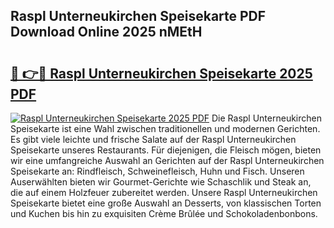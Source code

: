## Raspl Unterneukirchen Speisekarte PDF Download Online 2025 nMEtH

# <h2><a href="http://gcebud5.nevu.top/?p=Raspl+Unterneukirchen+Speisekarte">🔗 👉🔴 Raspl Unterneukirchen Speisekarte 2025 PDF</a></h2>

[![Raspl Unterneukirchen Speisekarte 2025 PDF](https://i.imgur.com/dBaPXMq.png)](http://gcebud5.nevu.top/?p=Raspl+Unterneukirchen+Speisekarte)
Die Raspl Unterneukirchen Speisekarte ist eine Wahl zwischen traditionellen und modernen Gerichten. Es gibt viele leichte und frische Salate auf der Raspl Unterneukirchen Speisekarte unseres Restaurants. Für diejenigen, die Fleisch mögen, bieten wir eine umfangreiche Auswahl an Gerichten auf der Raspl Unterneukirchen Speisekarte an: Rindfleisch, Schweinefleisch, Huhn und Fisch. Unseren Auserwählten bieten wir Gourmet-Gerichte wie Schaschlik und Steak an, die auf einem Holzfeuer zubereitet werden. Unsere Raspl Unterneukirchen Speisekarte bietet eine große Auswahl an Desserts, von klassischen Torten und Kuchen bis hin zu exquisiten Crème Brûlée und Schokoladenbonbons.
